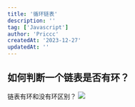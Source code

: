 ```yaml
---
title: '循环链表'
description: ''
tag: ['Javascript']
author: 'Priccc'
createdAt: '2023-12-27'
updatedAt: ''
---
```


## 如何判断一个链表是否有环？

链表有环和没有环区别？
![](https://pic2.zhimg.com/80/v2-1680d16e558533138ab461f9c52455f5_720w.jpg)